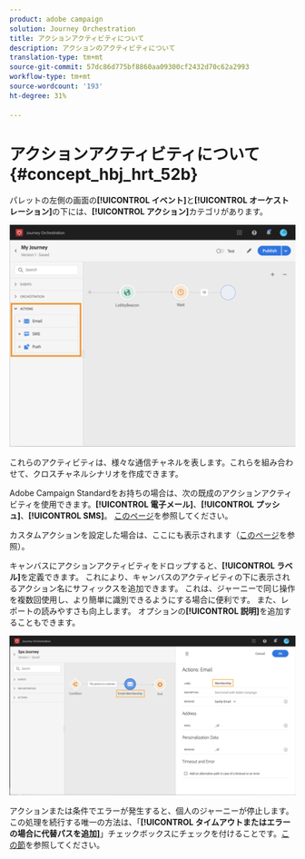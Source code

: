 ```yaml
---
product: adobe campaign
solution: Journey Orchestration
title: アクションアクティビティについて
description: アクションのアクティビティについて
translation-type: tm+mt
source-git-commit: 57dc86d775bf8860aa09300cf2432d70c62a2993
workflow-type: tm+mt
source-wordcount: '193'
ht-degree: 31%

---
```



# アクションアクティビティについて {#concept_hbj_hrt_52b}

パレットの左側の画面の&#x200B;**[!UICONTROL イベント]**&#x200B;と&#x200B;**[!UICONTROL オーケストレーション]**&#x200B;の下には、**[!UICONTROL アクション]**&#x200B;カテゴリがあります。

![](../assets/journey58.png)

これらのアクティビティは、様々な通信チャネルを表します。これらを組み合わせて、クロスチャネルシナリオを作成できます。

Adobe Campaign Standardをお持ちの場合は、次の既成のアクションアクティビティを使用できます。**[!UICONTROL 電子メール]**、**[!UICONTROL プッシュ]**、**[!UICONTROL SMS]**。 [このページ](../building-journeys/using-adobe-campaign-actions.md)を参照してください。

カスタムアクションを設定した場合は、ここにも表示されます（[このページ](../building-journeys/using-custom-actions.md)を参照）。

キャンバスにアクションアクティビティをドロップすると、**[!UICONTROL ラベル]**&#x200B;を定義できます。 これにより、キャンバスのアクティビティの下に表示されるアクション名にサフィックスを追加できます。 これは、ジャーニーで同じ操作を複数回使用し、より簡単に識別できるようにする場合に便利です。 また、レポートの読みやすさも向上します。 オプションの&#x200B;**[!UICONTROL 説明]**&#x200B;を追加することもできます。

![](../assets/journey59bis.png)

アクションまたは条件でエラーが発生すると、個人のジャーニーが停止します。この処理を続行する唯一の方法は、「**[!UICONTROL タイムアウトまたはエラーの場合に代替パスを追加]**」チェックボックスにチェックを付けることです。[この節](../building-journeys/using-the-journey-designer.md#paths)を参照してください。

